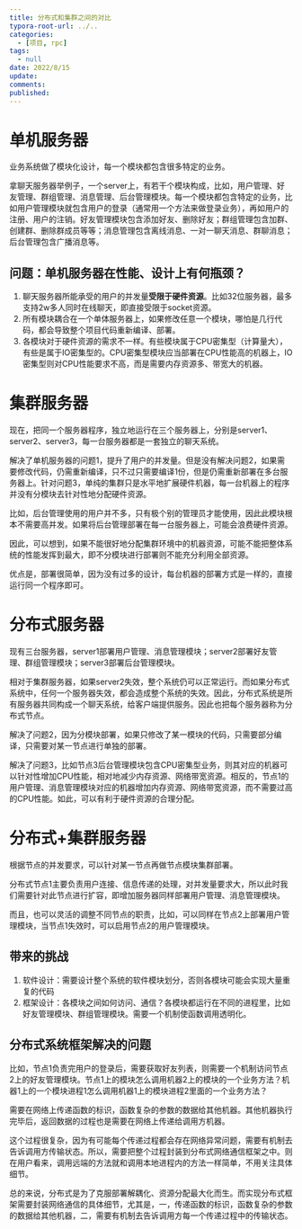 ```yaml
---
title: 分布式和集群之间的对比
typora-root-url: ../..
categories:
  - [项目, rpc]
tags:
  - null 
date: 2022/8/15
update:
comments:
published:
---
```


# 单机服务器

业务系统做了模块化设计，每一个模块都包含很多特定的业务。

拿聊天服务器举例子，一个server上，有若干个模块构成，比如，用户管理、好友管理、群组管理、消息管理、后台管理模块。每一个模块都包含特定的业务，比如用户管理模块就包含用户的登录（通常用一个方法来做登录业务），再如用户的注册、用户的注销。好友管理模块包含添加好友、删除好友；群组管理包含加群、创建群、删除群成员等等；消息管理包含离线消息、一对一聊天消息、群聊消息；后台管理包含广播消息等。

## 问题：单机服务器在性能、设计上有何瓶颈？

1. 聊天服务器所能承受的用户的并发量**受限于硬件资源**。比如32位服务器，最多支持2w多人同时在线聊天，即直接受限于socket资源。
2. 所有模块耦合在一个单体服务器上，如果修改任意一个模块，哪怕是几行代码，都会导致整个项目代码重新编译、部署。
3. 各模块对于硬件资源的需求不一样。有些模块属于CPU密集型（计算量大），有些是属于IO密集型的。CPU密集型模块应当部署在CPU性能高的机器上，IO密集型则对CPU性能要求不高，而是需要内存资源多、带宽大的机器。

# 集群服务器

现在，把同一个服务器程序，独立地运行在三个服务器上，分别是server1、server2、server3，每一台服务器都是一套独立的聊天系统。

解决了单机服务器的问题1，提升了用户的并发量。但是没有解决问题2，如果需要修改代码，仍需重新编译，只不过只需要编译1份，但是仍需重新部署在多台服务器上。针对问题3，单纯的集群只是水平地扩展硬件机器，每一台机器上的程序并没有分模块去针对性地分配硬件资源。

比如，后台管理使用的用户并不多，只有极个别的管理员才能使用，因此此模块根本不需要高并发。如果将后台管理部署在每一台服务器上，可能会浪费硬件资源。

因此，可以想到，如果不能很好地分配集群环境中的机器资源，可能不能把整体系统的性能发挥到最大，即不分模块进行部署则不能充分利用全部资源。

优点是，部署很简单，因为没有过多的设计，每台机器的部署方式是一样的，直接运行同一个程序即可。

# 分布式服务器

现有三台服务器，server1部署用户管理、消息管理模块；server2部署好友管理、群组管理模块；server3部署后台管理模块。

相对于集群服务器，如果server2失效，整个系统仍可以正常运行。而如果分布式系统中，任何一个服务器失效，都会造成整个系统的失效。因此，分布式系统是所有服务器共同构成一个聊天系统，给客户端提供服务。因此也把每个服务器称为分布式节点。

解决了问题2，因为分模块部署，如果只修改了某一模块的代码，只需要部分编译，只需要对某一节点进行单独的部署。

解决了问题3，比如节点3后台管理模块包含CPU密集型业务，则其对应的机器可以针对性增加CPU性能，相对地减少内存资源、网络带宽资源。相反的，节点1的用户管理、消息管理模块对应的机器增加内存资源、网络带宽资源，而不需要过高的CPU性能。如此，可以有利于硬件资源的合理分配。

# 分布式+集群服务器

根据节点的并发要求，可以针对某一节点再做节点模块集群部署。

分布式节点1主要负责用户连接、信息传递的处理，对并发量要求大，所以此时我们需要针对此节点进行扩容，即增加服务器同样部署用户管理、消息管理模块。

而且，也可以灵活的调整不同节点的职责，比如，可以同样在节点2上部署用户管理模块，当节点1失效时，可以启用节点2的用户管理模块。

## 带来的挑战

1. 软件设计：需要设计整个系统的软件模块划分，否则各模块可能会实现大量重复的代码
2. 框架设计：各模块之间如何访问、通信？各模块都运行在不同的进程里，比如好友管理模块、群组管理模块。需要一个机制使函数调用透明化。

## 分布式系统框架解决的问题

比如，节点1负责完用户的登录后，需要获取好友列表，则需要一个机制访问节点2上的好友管理模块。节点1上的模块怎么调用机器2上的模块的一个业务方法？机器1上的一个模块进程1怎么调用机器1上的模块进程2里面的一个业务方法？

需要在网络上传递函数的标识，函数复杂的参数的数据给其他机器。其他机器执行完毕后，返回数据的过程也是需要在网络上传递给调用方机器。

这个过程很复杂，因为有可能每个传递过程都会存在网络异常问题，需要有机制去告诉调用方传输状态。所以，需要把整个过程封装到分布式网络通信框架之中。则在用户看来，调用远端的方法就和调用本地进程内的方法一样简单，不用关注具体细节。

总的来说，分布式是为了克服部署解耦化、资源分配最大化而生。而实现分布式框架需要封装网络通信的具体细节，尤其是，一，传递函数的标识，函数复杂的参数的数据给其他机器，二，需要有机制去告诉调用方每一个传递过程中的传输状态。

